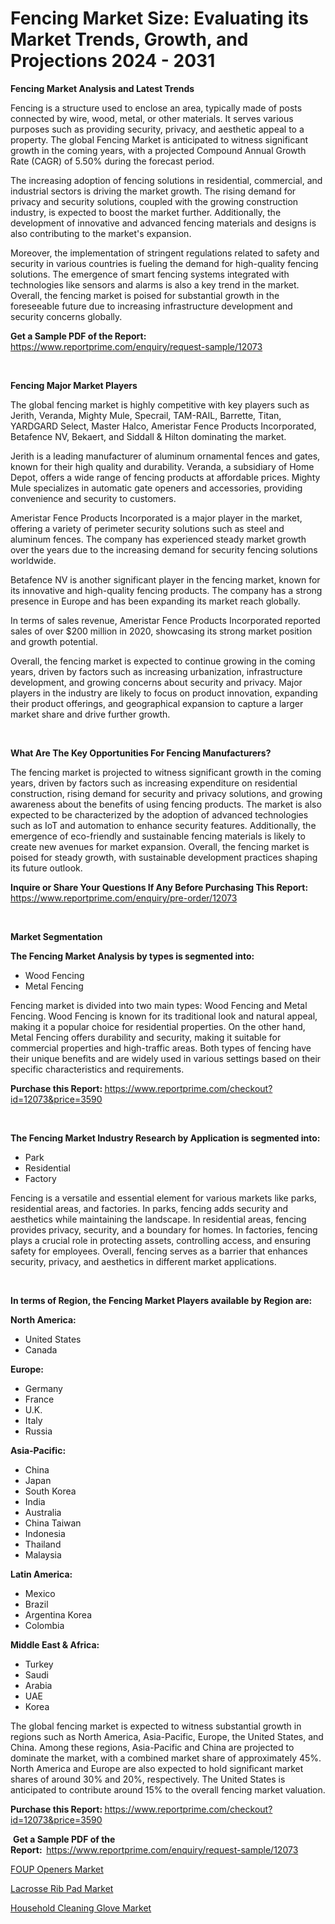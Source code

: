 <p><h1>Fencing Market Size: Evaluating its Market Trends, Growth, and Projections 2024 - 2031</h1></p><p><strong>Fencing Market Analysis and Latest Trends</strong></p>
<p><p>Fencing is a structure used to enclose an area, typically made of posts connected by wire, wood, metal, or other materials. It serves various purposes such as providing security, privacy, and aesthetic appeal to a property. The global Fencing Market is anticipated to witness significant growth in the coming years, with a projected Compound Annual Growth Rate (CAGR) of 5.50% during the forecast period.</p><p>The increasing adoption of fencing solutions in residential, commercial, and industrial sectors is driving the market growth. The rising demand for privacy and security solutions, coupled with the growing construction industry, is expected to boost the market further. Additionally, the development of innovative and advanced fencing materials and designs is also contributing to the market's expansion. </p><p>Moreover, the implementation of stringent regulations related to safety and security in various countries is fueling the demand for high-quality fencing solutions. The emergence of smart fencing systems integrated with technologies like sensors and alarms is also a key trend in the market. Overall, the fencing market is poised for substantial growth in the foreseeable future due to increasing infrastructure development and security concerns globally.</p></p>
<p><strong>Get a Sample PDF of the Report:&nbsp;</strong> <a href="https://www.reportprime.com/enquiry/request-sample/12073">https://www.reportprime.com/enquiry/request-sample/12073</a></p>
<p>&nbsp;</p>
<p><strong>Fencing Major Market Players</strong></p>
<p><p>The global fencing market is highly competitive with key players such as Jerith, Veranda, Mighty Mule, Specrail, TAM-RAIL, Barrette, Titan, YARDGARD Select, Master Halco, Ameristar Fence Products Incorporated, Betafence NV, Bekaert, and Siddall & Hilton dominating the market.</p><p>Jerith is a leading manufacturer of aluminum ornamental fences and gates, known for their high quality and durability. Veranda, a subsidiary of Home Depot, offers a wide range of fencing products at affordable prices. Mighty Mule specializes in automatic gate openers and accessories, providing convenience and security to customers. </p><p>Ameristar Fence Products Incorporated is a major player in the market, offering a variety of perimeter security solutions such as steel and aluminum fences. The company has experienced steady market growth over the years due to the increasing demand for security fencing solutions worldwide. </p><p>Betafence NV is another significant player in the fencing market, known for its innovative and high-quality fencing products. The company has a strong presence in Europe and has been expanding its market reach globally. </p><p>In terms of sales revenue, Ameristar Fence Products Incorporated reported sales of over $200 million in 2020, showcasing its strong market position and growth potential. </p><p>Overall, the fencing market is expected to continue growing in the coming years, driven by factors such as increasing urbanization, infrastructure development, and growing concerns about security and privacy. Major players in the industry are likely to focus on product innovation, expanding their product offerings, and geographical expansion to capture a larger market share and drive further growth.</p></p>
<p>&nbsp;</p>
<p><strong>What Are The Key Opportunities For Fencing Manufacturers?</strong></p>
<p><p>The fencing market is projected to witness significant growth in the coming years, driven by factors such as increasing expenditure on residential construction, rising demand for security and privacy solutions, and growing awareness about the benefits of using fencing products. The market is also expected to be characterized by the adoption of advanced technologies such as IoT and automation to enhance security features. Additionally, the emergence of eco-friendly and sustainable fencing materials is likely to create new avenues for market expansion. Overall, the fencing market is poised for steady growth, with sustainable development practices shaping its future outlook.</p></p>
<p><strong>Inquire or Share Your Questions If Any Before Purchasing This Report:</strong> <a href="https://www.reportprime.com/enquiry/pre-order/12073">https://www.reportprime.com/enquiry/pre-order/12073</a></p>
<p>&nbsp;</p>
<p><strong>Market Segmentation</strong></p>
<p><strong>The Fencing Market Analysis by types is segmented into:</strong></p>
<p><ul><li>Wood Fencing</li><li>Metal Fencing</li></ul></p>
<p><p>Fencing market is divided into two main types: Wood Fencing and Metal Fencing. Wood Fencing is known for its traditional look and natural appeal, making it a popular choice for residential properties. On the other hand, Metal Fencing offers durability and security, making it suitable for commercial properties and high-traffic areas. Both types of fencing have their unique benefits and are widely used in various settings based on their specific characteristics and requirements.</p></p>
<p><strong>Purchase this Report:&nbsp;</strong><a href="https://www.reportprime.com/checkout?id=12073&price=3590">https://www.reportprime.com/checkout?id=12073&price=3590</a></p>
<p>&nbsp;</p>
<p><strong>The Fencing Market Industry Research by Application is segmented into:</strong></p>
<p><ul><li>Park</li><li>Residential</li><li>Factory</li></ul></p>
<p><p>Fencing is a versatile and essential element for various markets like parks, residential areas, and factories. In parks, fencing adds security and aesthetics while maintaining the landscape. In residential areas, fencing provides privacy, security, and a boundary for homes. In factories, fencing plays a crucial role in protecting assets, controlling access, and ensuring safety for employees. Overall, fencing serves as a barrier that enhances security, privacy, and aesthetics in different market applications.</p></p>
<p>&nbsp;</p>
<p><strong>In terms of Region, the Fencing Market Players available by Region are:</strong></p>
<p>
    <p> <strong> North America: </strong>
        <ul>
            <li>United States</li>
            <li>Canada</li>
        </ul>
        </p> 
    <p> <strong> Europe: </strong>
        <ul>
            <li>Germany</li>
            <li>France</li>
            <li>U.K.</li>
            <li>Italy</li>
            <li>Russia</li>
        </ul>
        </p> 
    <p> <strong> Asia-Pacific: </strong>
        <ul>
            <li>China</li>
            <li>Japan</li>
            <li>South Korea</li>
            <li>India</li>
            <li>Australia</li>
            <li>China Taiwan</li>
            <li>Indonesia</li>
            <li>Thailand</li>
            <li>Malaysia</li>
        </ul>
        </p> 
    <p> <strong> Latin America: </strong>
        <ul>
            <li>Mexico</li>
            <li>Brazil</li>
            <li>Argentina Korea</li>
            <li>Colombia</li>
        </ul>
        </p> 
    <p> <strong> Middle East & Africa: </strong>
        <ul>
            <li>Turkey</li>
            <li>Saudi</li>
            <li>Arabia</li>
            <li>UAE</li>
            <li>Korea</li>
        </ul>
    </p>
    </p>
<p><p>The global fencing market is expected to witness substantial growth in regions such as North America, Asia-Pacific, Europe, the United States, and China. Among these regions, Asia-Pacific and China are projected to dominate the market, with a combined market share of approximately 45%. North America and Europe are also expected to hold significant market shares of around 30% and 20%, respectively. The United States is anticipated to contribute around 15% to the overall fencing market valuation.</p></p>
<p><strong>Purchase this Report: </strong><a href="https://www.reportprime.com/checkout?id=12073&price=3590">https://www.reportprime.com/checkout?id=12073&price=3590</a></p>
<p>&nbsp;<strong>Get a Sample PDF of the Report:&nbsp;&nbsp;</strong><a href="https://www.reportprime.com/enquiry/request-sample/12073">https://www.reportprime.com/enquiry/request-sample/12073</a></p>
<p><strong></strong></p>
<p><p><a href="https://view.publitas.com/reportprime-1/foup-openers-market-size-growing-and-forecasted-for-period-from-2023-2030-and-provides-complete-market-analysis-of-this-market/">FOUP Openers Market</a></p><p><a href="https://view.publitas.com/reportprime-1/lacrosse-rib-pad-market-research-report-forecasted-for-period-from-2023-2030-by-market-type-market-application-and-region/">Lacrosse Rib Pad Market</a></p><p><a href="https://view.publitas.com/reportprime-1/household-cleaning-glove-market-provides-detailed-segmentation-of-this-market-based-on-type-application-and-region-and-forecast-for-the-period-from-2023-2030/">Household Cleaning Glove Market</a></p></p>